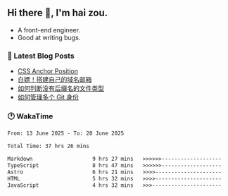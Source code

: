 ## Hi there 👋, I'm hai zou.

- A front-end engineer.
- Good at writing bugs.

### 📖 Latest Blog Posts
<!-- BLOG-POST-LIST:START -->
- [CSS Anchor Position](https://blog.izou.top/posts/css-anchor/)
- [白嫖！搭建自己的域名邮箱](https://blog.izou.top/posts/domain-mail/)
- [如何判断没有后缀名的文件类型](https://blog.izou.top/posts/filetype-check/)
- [如何管理多个 Git 身份](https://blog.izou.top/posts/multi-git-identify/)
<!-- BLOG-POST-LIST:END -->

### 🕐 WakaTime
<!--START_SECTION:waka-->

```txt
From: 13 June 2025 - To: 20 June 2025

Total Time: 37 hrs 26 mins

Markdown                   9 hrs 27 mins   >>>>>>-------------------   25.21 %
TypeScript                 8 hrs 47 mins   >>>>>>-------------------   23.43 %
Astro                      6 hrs 21 mins   >>>>---------------------   16.95 %
HTML                       5 hrs 32 mins   >>>>---------------------   14.78 %
JavaScript                 4 hrs 32 mins   >>>----------------------   12.08 %
```

<!--END_SECTION:waka-->
